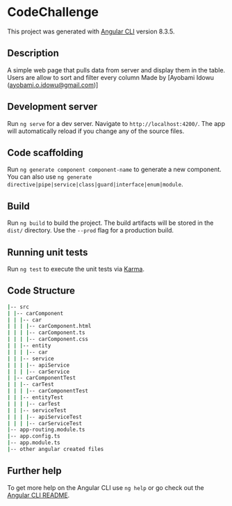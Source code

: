 # CodeChallenge

This project was generated with [Angular CLI](https://github.com/angular/angular-cli) version 8.3.5.

## Description

A simple web page that pulls data from server and display them in the table. Users 	are allow to sort and filter every column
Made by [Ayobami Idowu (ayobami.o.idowu@gmail.com)]

## Development server

Run `ng serve` for a dev server. Navigate to `http://localhost:4200/`. The app will automatically reload if you change any of the source files.

## Code scaffolding

Run `ng generate component component-name` to generate a new component. You can also use `ng generate directive|pipe|service|class|guard|interface|enum|module`.

## Build

Run `ng build` to build the project. The build artifacts will be stored in the `dist/` directory. Use the `--prod` flag for a production build.

## Running unit tests

Run `ng test` to execute the unit tests via [Karma](https://karma-runner.github.io).

## Code Structure
```bash
|-- src
| |-- carComponent
| | |-- car
| | | |-- carComponent.html
| | | |-- carComponent.ts
| | | |-- carComponent.css
| | |-- entity
| | | |-- car
| | |-- service
| | | |-- apiService
| | | |-- carService
| |-- carComponentTest
| | |-- carTest
| | | |-- carComponentTest
| | |-- entityTest
| | | |-- carTest
| | |-- serviceTest
| | | |-- apiServiceTest
| | | |-- carServiceTest
|-- app-routing.module.ts
|-- app.config.ts
|-- app.module.ts
|-- other angular created files
```

## Further help

To get more help on the Angular CLI use `ng help` or go check out the [Angular CLI README](https://github.com/angular/angular-cli/blob/master/README.md).
